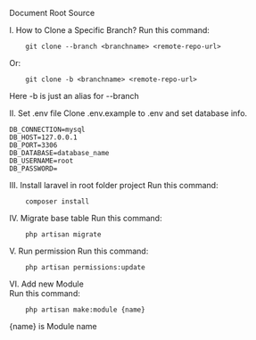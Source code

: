 Document Root Source

I. How to Clone a Specific Branch?
   Run this command:
    
        git clone --branch <branchname> <remote-repo-url>
       
   Or:
    
        git clone -b <branchname> <remote-repo-url>
     
   Here -b is just an alias for --branch
    
II. Set .env file
    Clone .env.example to .env and set database info.
    
    DB_CONNECTION=mysql
    DB_HOST=127.0.0.1
    DB_PORT=3306
    DB_DATABASE=database_name
    DB_USERNAME=root
    DB_PASSWORD=
    
III. Install laravel in root folder project
    Run this command:
    
        composer install
        
IV. Migrate base table
    Run this command:
                       
        php artisan migrate
        
V. Run permission
    Run this command:
     
        php artisan permissions:update

VI. Add new Module                  
    Run this command:
    
        php artisan make:module {name}
   
   {name} is Module name            
